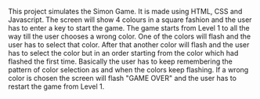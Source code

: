 This project simulates the Simon Game.
It is made using HTML, CSS and Javascript.
The screen will show 4 colours in a square fashion and the user has to enter a key to start the game.
The game starts from Level 1 to all the way till the user chooses a wrong color.
One of the colors will flash and the user has to select that color.
After that another color will flash and the user has to select the color but in an order starting from the color which had flashed the first time.
Basically the user has to keep remembering the pattern of color selection as and when the colors keep flashing.
If a wrong color is chosen the screen will flash "GAME OVER" and the user has to restart the game from Level 1.
